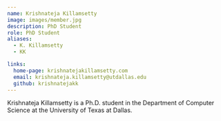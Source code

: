 ```yaml
---
name: Krishnateja Killamsetty 
image: images/member.jpg
description: PhD Student
role: PhD Student
aliases:
  - K. Killamsetty
  - KK

links:
  home-page: krishnatejakillamsetty.com
  email: krishnateja.killamsetty@utdallas.edu
  github: krishnatejakk
---
```


Krishnateja Killamsetty is a Ph.D. student in the Department of Computer Science at the University of Texas at Dallas.

